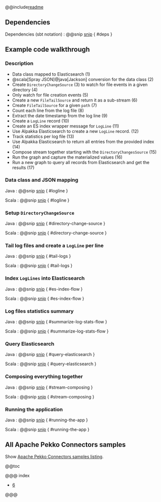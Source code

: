 @@include[readme](/README.md)

## Dependencies

Dependencies (sbt notation)
: @@snip [snip](/project/Dependencies.scala) { #deps }

## Example code walkthrough

### Description
- Data class mapped to Elasticsearch (1)
- @scala[Spray JSON]@java[Jackson] conversion for the data class (2)
- Create `DirectoryChangeSource` (3) to watch for file events in a given directory (4)
- Only watch for file creation events (5)
- Create a new `FileTailSource` and return it as a sub-stream (6)
- Create `FileTailSource` for a given `path` (7)
- Count each line from the log file (8)
- Extract the date timestamp from the log line (9)
- Create a `LogLine` record (10)
- Create an ES index wrapper message for `LogLine` (11)
- Use Alpakka Elasticsearch to create a new `LogLine` record. (12)
- Track statistics per log file (13)
- Use Alpakka Elasticsearch to return all entries from the provided index (14)
- Compose stream together starting with the `DirectoryChangesSource` (15)
- Run the graph and capture the materialized values (16)
- Run a new graph to query all records from Elasticsearch and get the results (17)

### Data class and JSON mapping

Java
: @@snip [snip](/src/main/java/samples/javadsl/LogLine.java) { #logline }

Scala
: @@snip [snip](/src/main/scala/samples/scaladsl/LogLine.scala) { #logline }


### Setup `DirectoryChangeSource`

Java
: @@snip [snip](/src/main/java/samples/javadsl/Main.java) { #directory-change-source }

Scala
: @@snip [snip](/src/main/scala/samples/scaladsl/Main.scala) { #directory-change-source }

### Tail log files and create a `LogLine` per line

Java
: @@snip [snip](/src/main/java/samples/javadsl/Main.java) { #tail-logs }

Scala
: @@snip [snip](/src/main/scala/samples/scaladsl/Main.scala) { #tail-logs }

### Index `LogLines` into Elasticsearch

Java
: @@snip [snip](/src/main/java/samples/javadsl/Main.java) { #es-index-flow }

Scala
: @@snip [snip](/src/main/scala/samples/scaladsl/Main.scala) { #es-index-flow }

### Log files statistics summary

Java
: @@snip [snip](/src/main/java/samples/javadsl/Main.java) { #summarize-log-stats-flow }

Scala
: @@snip [snip](/src/main/scala/samples/scaladsl/Main.scala) { #summarize-log-stats-flow }

### Query Elasticsearch

Java
: @@snip [snip](/src/main/java/samples/javadsl/Main.java) { #query-elasticsearch }

Scala
: @@snip [snip](/src/main/scala/samples/scaladsl/Main.scala) { #query-elasticsearch }

### Composing everything together 

Java
: @@snip [snip](/src/main/java/samples/javadsl/Main.java) { #stream-composing }

Scala
: @@snip [snip](/src/main/scala/samples/scaladsl/Main.scala) { #stream-composing }

### Running the application

Java
: @@snip [snip](/src/main/java/samples/javadsl/Main.java) { #running-the-app }

Scala
: @@snip [snip](/src/main/scala/samples/scaladsl/Main.scala) { #running-the-app }

## All Apache Pekko Connectors samples

Show [Apache Pekko Connectors samples listing](../index.html).

@@toc

@@@ index

* [6](full-source.md)

@@@
